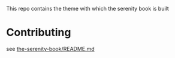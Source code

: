 This repo contains the theme with which the serenity book is built

# Contributing

see [the-serenity-book/README.md](https://github.com/serenity-bdd/the-serenity-book)

